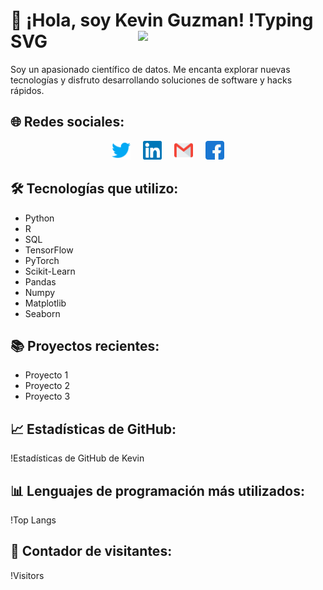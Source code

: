 # 👋 ¡Hola, soy Kevin Guzman! <img align='right' src="https://github.com/kevinguzman/kevinguzman/blob/master/github.png" height="" width="300">!Typing SVG


Soy un apasionado científico de datos. Me encanta explorar nuevas tecnologías y disfruto desarrollando soluciones de software y hacks rápidos.

## 🌐 Redes sociales:
<div align='center' style="display: flex; flex-wrap: wrap; justify-content: center; align-items: flex-start; column-gap: 20px;">
<a href="https://twitter.com/kevinguzman" target="_blank"><img src="./assets/social-media/twitter.svg" alt="Twitter" width="30"  /></a>
<a href="https://www.linkedin.com/in/kevinguzman/" target="blank"><img src="./assets/social-media/linkedin.svg" alt="LinkedIn" width="30" /></a>
<a href='mailto:kevinguzman@gmail.com' target='_blank'><img src="./assets/social-media/gmail.svg" width="30" alt="Gmail" /></a>
<a href='https://www.facebook.com/kevinguzman/' target='_blank'><img src='./assets/social-media/facebook.svg' alt='Facebook' width='30'/></a>
</div>

## 🛠 Tecnologías que utilizo:
- Python
- R
- SQL
- TensorFlow
- PyTorch
- Scikit-Learn
- Pandas
- Numpy
- Matplotlib
- Seaborn

## 📚 Proyectos recientes:
- Proyecto 1
- Proyecto 2
- Proyecto 3

## 📈 Estadísticas de GitHub:
!Estadísticas de GitHub de Kevin

## 📊 Lenguajes de programación más utilizados:
!Top Langs

## 👀 Contador de visitantes:
!Visitors
